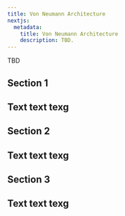 ```yaml
---
title: Von Neumann Architecture
nextjs:
  metadata:
    title: Von Neumann Architecture
    description: TBD.
---
```


TBD

## Section 1
Text text texg
---

## Section 2
Text text texg
---

## Section 3
Text text texg
---

